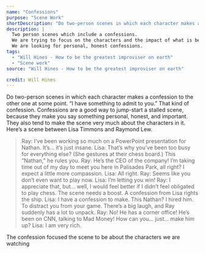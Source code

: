 ```yaml
---
name: "Confessions"
purpose: "Scene Work"
shortDescription: "Do two-person scenes in which each character makes a confession to the other one at some point."
description: |
  Two person scenes which include a confessions.
  We are trying to focus on the characters and the impact of what is being confessed.
  We are looking for personal, honest confessions.
tags:
  - "Will Hines - How to be the greatest improviser on earth"
  - "Scene work"
source: "Will Hines - How to be the greatest improviser on earth"

credit: Will Hines
---
```


Do two-person scenes in which each character makes a confession to the other one at some point.
“I have something to admit to you.” That kind of confession. Confessions are a good way to jump-start a stalled scene, because they make you say something personal, honest, and important.
They also tend to make the scene very much about the characters in it.
Here’s a scene between Lisa Timmons and Raymond Lew.

> Ray: I’ve been working so much on a PowerPoint presentation for Nathan. It’s… it’s just insane.
> Lisa: That’s why you’ve been too busy for everything else? (She gestures at their chess board.) This “Nathan,” he rules you.
> Ray: He’s the CEO of the company! I’m taking time out of my day to meet you here in
> Palisades Park, all right? I expect a little more compassion.
> Lisa: All right.
> Ray: Seems like you don’t even want to play now.
> Lisa: I’m letting you win!
> Ray: I appreciate that, but... well, I would feel better if I didn’t feel obligated to play chess.
> The scene needs a boost. A confession from Lisa rights the ship.
> Lisa: I have a confession to make. This Nathan? I hired him. To distract you from your game.
> There’s a big laugh, and Ray suddenly has a lot to unpack.
> Ray: No! He has a corner office! He’s been on CNN, talking to Mad Money! How can you…
> just... make him up?
> Lisa: I am very rich.

The confession focused the scene to be about the characters we are watching
